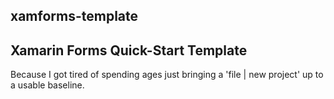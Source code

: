 ## xamforms-template

## Xamarin Forms Quick-Start Template

Because I got tired of spending ages just bringing a 'file | new project' up to a usable baseline.


